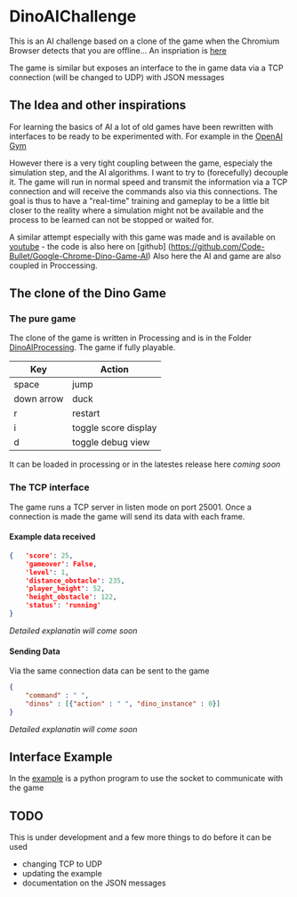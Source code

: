 # DinoAIChallenge

This is an AI challenge based on a clone of the game when the Chromium Browser detects that you are offline... An inspriation is [here](https://chromedino.com)

The game is similar but exposes an interface to the in game data via a TCP connection (will be changed to UDP) with JSON messages

## The Idea and other inspirations

For learning the basics of AI a lot of old games have been rewritten with interfaces to be ready to be experimented with. For example in the [OpenAI Gym](https://gym.openai.com) 

However there is a very tight coupling between the game, especialy the simulation step, and the AI algorithms. I want to try to (forecefully) decouple it. The game will run in normal speed and transmit the information via a TCP connection and will receive the commands also via this connections. The goal is thus to have a "real-time" training and gameplay to be a little bit closer to the reality where a simulation might not be available and the process to be learned can not be stopped or waited for.

A similar attempt especially with this game was made and is available on [youtube](https://www.youtube.com/watch?v=sB_IGstiWlc) - the code is also here on [github] (https://github.com/Code-Bullet/Google-Chrome-Dino-Game-AI) Also here the AI and game are also coupled in Proccessing.

## The clone of the Dino Game

### The pure game

The clone of the game is written in Processing and is in the Folder [DinoAIProcessing](./DinoAIProcessing). The game if fully playable.

| Key        | Action               |
| ---------- |--------------        |
| space      | jump                 |
| down arrow | duck                 |
| r          | restart              |
| i          | toggle score display |
| d          | toggle debug view    |

It can be loaded in processing or in the latestes release here *coming soon*

### The TCP interface

The game runs a TCP server in listen mode on port 25001. Once a connection is made the game will send its data with each frame.

#### Example data received

```json
{   'score': 25,
    'gameover': False,
    'level': 1,
    'distance_obstacle': 235,
    'player_height': 52,
    'height_obstacle': 122,
    'status': 'running'
}
```

*Detailed explanatin will come soon*

#### Sending Data

Via the same connection data can be sent to the game

```json
{
    "command" : " ",
    "dinos" : [{"action" : " ", "dino_instance" : 0}]
}
```

*Detailed explanatin will come soon*

## Interface Example

In the [example](./example) is a python program to use the socket to communicate with the game

## TODO

This is under development and a few more things to do before it can be used

- changing TCP to UDP
- updating the example
- documentation on the JSON messages 